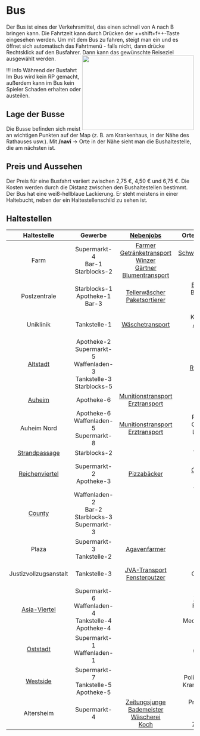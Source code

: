 # Bus
Der Bus ist eines der Verkehrsmittel, das einen schnell von A nach B bringen kann. Die Fahrtzeit kann durch Drücken der ++shift+f++-Taste eingesehen werden. Um mit dem Bus zu fahren, steigt man ein und es öffnet sich automatisch das Fahrtmenü - falls nicht, dann drücke Rechtsklick auf den Busfahrer. Dann kann das gewünschte Reiseziel ausgewählt werden. <img align="right" width="300" height="200" src="../../../assets/image/Öpnv/Bus.png">

!!! info Während der Busfahrt
    Im Bus wird kein RP gemacht, außerdem kann im Bus kein Spieler Schaden erhalten oder austeilen.

## Lage der Busse
Die Busse befinden sich meist an wichtigen Punkten auf der Map (z. B. am Krankenhaus, in der Nähe des Rathauses usw.). Mit **/navi** → Orte in der Nähe sieht man die Bushaltestelle, die am nächsten ist.

## Preis und Aussehen
Der Preis für eine Busfahrt variiert zwischen 2,75 €, 4,50 € und 6,75 €. Die Kosten werden durch die Distanz zwischen den Bushaltestellen bestimmt.
Der Bus hat eine weiß-hellblaue Lackierung. Er steht meistens in einer Haltebucht, neben der ein Haltestellenschild zu sehen ist.

## Haltestellen

| Haltestelle | Gewerbe | [Nebenjobs](../../pages/nebenjobs/nebenjobs.md) | Orte von Interesse|
| :-: | :-: | :-: | :-: |
| Farm | Supermarkt-4 <br> Bar-1 <br> Starblocks-2 | [Farmer](../nebenjobs/farmer.md) <br> [Getränketransport](../nebenjobs/getränketransport.md) <br> [Winzer](../nebenjobs/winzer.md) <br> [Gärtner](../nebenjobs/gärtner.md) <br> [Blumentransport](../nebenjobs/blumentransport.md) | [Schwarzmarktauktion](../../pages/orte/schwarzmarkt.md) <br> Gärtnerei <br> [Mohnfeld](../../pages/pflanzen/mohnfeld.md) |
| Postzentrale | Starblocks-1 <br> Apotheke-1 <br> Bar-3 | [Tellerwäscher](../nebenjobs/tellerwäscher.md) <br> [Paketsortierer](../nebenjobs/paketsortierer.md) | [Elektroladen](../../pages/allgemein/handy.md) <br> Blumenladen <br> [Rathaus](../../pages/orte/rathaus.md) <br> [Feuerwehr](../../pages/fraktionen/rettungsdienst.md) |
| Uniklinik | Tankstelle-1 | [Wäschetransport](../nebenjobs/wäschetransport.md) | Krankenhaus <br> [Anglerteich](../../pages/nebenjobs/angler.md) <br> [Bergwerk](../../pages/nebenjobs/bergbau.md) |
| [Altstadt](../gebiete/altstadt.md) | Apotheke-2 <br> Supermarkt-5 <br> Waffenladen-3 <br> Tankstelle-3 <br> Starblocks-5 |  | Marktplatz <br> Kirche <br> [Rousseau HQ](../fraktionen/rousseaufamilie.md) <br> Psychiatrie |
| [Auheim](../../pages/gebiete/auheim.md) | Apotheke-6 | [Munitionstransport](../nebenjobs/munitionstransport.md) <br> [Erztransport](../nebenjobs/erztransport.md) | <br> [Tierheim](../../pages/gebäude/tierheim.md) |
| Auheim Nord | Apotheke-6 <br> Waffenladen-5 <br> Supermarkt-8 | [Munitionstransport](../nebenjobs/munitionstransport.md) <br> [Erztransport](../nebenjobs/erztransport.md) | Papierfabrik <br> Geldwäsche <br> Lagerhallen <br> [Volkov HQ](../fraktionen/volkovfamilie.md) |
| [Strandpassage](../../pages/gebiete/strandpassage.md) | Starblocks-2 |  | Yachthafen |
| [Reichenviertel](../../pages/gebiete/reichenviertel.md) | Supermarkt-2 <br> Apotheke-3 | [Pizzabäcker](../nebenjobs/pizzabäcker.md) | [Sägewerk](../../pages/nebenjobs/sägewerk.md) <br> [Camorra HQ](../../pages/fraktionen/camorra.md) <br> Mohnfeld <br> [Polizei Süd](../../pages/fraktionen/polizei.md) |
| [County](../../pages/gebiete/county.md) | Waffenladen-2 <br> Bar-2 <br> Starblocks-3 <br> Supermarkt-3 | | Tacoladen <br> Flugplatz |
| Plaza | Supermarkt-3 <br> Tankstelle-2 | [Agavenfarmer](../nebenjobs/agavenfarmer.md) | [Kartell HQ](../../pages/fraktionen/kartell.md) |
| Justizvollzugsanstalt | Tankstelle-3 | [JVA-Transport](../nebenjobs/jvatransport.md) <br> [Fensterputzer](../nebenjobs/fensterputzer.md) | [Gefängnis](../../pages/orte/jva.md) <br> Geldwäsche <br> Möbelhaus |
| [Asia-Viertel](../../pages/gebiete/asiaviertel.md) | Supermarkt-6 <br> Waffenladen-4 <br> Tankstelle-4 <br> Apotheke-4 |  | [Yakuza HQ](../../pages/fraktionen/yakuza.md) <br> Freizeitpark <br> Mohnfeld <br> Meditationstempel |
| [Oststadt](../../pages/gebiete/oststadt.md) | Supermarkt-1 <br> Waffenladen-1 |  | [Jagdgebiet](../../pages/nebenjobs/jagd.md) |
| [Westside](../../pages/gebiete/westside.md) | Supermarkt-7 <br> Tankstelle-5 <br> Apotheke-5 |  | Polizeirevier West <br> Krankenhaus West |
| Altersheim | Supermarkt-4 | [Zeitungsjunge](../../pages/nebenjobs/zeitungsjunge.md) <br> [Bademeister](../../pages/nebenjobs/bademeister.md) <br> [Wäscherei](../nebenjobs/wäscherei.md) <br> [Koch](../nebenjobs/koch.md) | Presseagentur <br> Hallenbad <br> Arztpraxis <br> Zentralbank |
